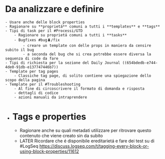 # Da analizzare e definire
	- Usare anche delle block properties
	- Ragionare su **proprietá** comuni a tutti i **templates** e **tags**
	- Tipi di task per il #Processi/GTD
		- Ragionare su proprietá comuni a tutti i **tasks**
		- Bugfixes #bug🪲/fix
			- creare un template con delle props in maniera da censire subito il bug
			- a seconda del bug che si crea potrebbe essere diversa la sequenza di code da fare
	- Tipi di richiesta per la sezione del Daily Journal ((654bdedb-e744-4de0-91db-e137747446b7))
	- Template per tag pages
		- Classiche tag page, di solito contiene una spiegazione dello scopo della pagina
	- Template per il #Troubleshooting
		- Al fine di circoscrivere il formato di domanda e risposta
		- dettagli di codice
		- azioni manuali da intraprendere
- # Tags e properties
	- Ragionare anche su quali metadati utilizzare per ritrovare questo contenuto che viene creato sin da subito
	- LATER Ricordare che é disponibile  ereditarietá e fare dei test su di #LogSeq https://discuss.logseq.com/t/tagging-every-block-or-using-block-properties/11612